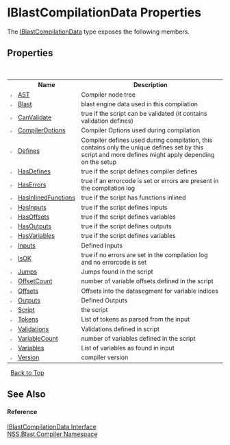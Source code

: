 # IBlastCompilationData Properties
 

The <a href="d2afd70e-15cd-df6e-c1b9-6e1d3e9552bd.md">IBlastCompilationData</a> type exposes the following members.


## Properties
&nbsp;<table><tr><th></th><th>Name</th><th>Description</th></tr><tr><td>![Public property](media/pubproperty.gif "Public property")</td><td><a href="227e1f3c-6d9a-bc49-2ba6-f385ae5708a1.md">AST</a></td><td>
Compiler node tree</td></tr><tr><td>![Public property](media/pubproperty.gif "Public property")</td><td><a href="4d98a18d-863e-8aed-f757-5fe2e72e2874.md">Blast</a></td><td>
blast engine data used in this compilation</td></tr><tr><td>![Public property](media/pubproperty.gif "Public property")</td><td><a href="89bfa349-9528-d7dd-a971-a0e75b3296f5.md">CanValidate</a></td><td>
true if the script can be validated (it contains validation defines)</td></tr><tr><td>![Public property](media/pubproperty.gif "Public property")</td><td><a href="6d21a9c2-8d0b-8c2c-4be5-4e84565cace6.md">CompilerOptions</a></td><td>
Compiler Options used during compilation</td></tr><tr><td>![Public property](media/pubproperty.gif "Public property")</td><td><a href="520411af-07e0-bc9d-3372-ae014429f6b6.md">Defines</a></td><td>
Compiler defines used during compilation, this contains only the unique defines set by this script and more defines might apply depending on the setup</td></tr><tr><td>![Public property](media/pubproperty.gif "Public property")</td><td><a href="7e4b34b2-f833-c416-ab1d-d7c2822b939b.md">HasDefines</a></td><td>
true if the script defines compiler defines</td></tr><tr><td>![Public property](media/pubproperty.gif "Public property")</td><td><a href="040c4f80-0304-f0d4-6ee6-6e2d5b61e048.md">HasErrors</a></td><td>
true if an errorcode is set or errors are present in the compilation log</td></tr><tr><td>![Public property](media/pubproperty.gif "Public property")</td><td><a href="29399aaa-75bd-4500-1a8c-72ebe186666a.md">HasInlinedFunctions</a></td><td>
true if the script has functions inlined</td></tr><tr><td>![Public property](media/pubproperty.gif "Public property")</td><td><a href="2c082c51-04e3-80e3-b47f-6c989ebdaf5f.md">HasInputs</a></td><td>
true if the script defines inputs</td></tr><tr><td>![Public property](media/pubproperty.gif "Public property")</td><td><a href="4188c5be-317a-2520-fb4c-35de810a0e13.md">HasOffsets</a></td><td>
true if the script defines variables</td></tr><tr><td>![Public property](media/pubproperty.gif "Public property")</td><td><a href="8fbd00e2-3a79-6d76-06e9-fa1fe00fdcd0.md">HasOutputs</a></td><td>
true if the script defines outputs</td></tr><tr><td>![Public property](media/pubproperty.gif "Public property")</td><td><a href="40dddbd5-ed7c-ca09-75af-1ec7fa74d500.md">HasVariables</a></td><td>
true if the script defines variables</td></tr><tr><td>![Public property](media/pubproperty.gif "Public property")</td><td><a href="1a09a144-3c33-1ab4-5bae-9470e88dc727.md">Inputs</a></td><td>
Defined Inputs</td></tr><tr><td>![Public property](media/pubproperty.gif "Public property")</td><td><a href="0c4a197a-d73f-22a0-103d-1b6133ac9984.md">IsOK</a></td><td>
true if no errors are set in the compilation log and no errorcode is set</td></tr><tr><td>![Public property](media/pubproperty.gif "Public property")</td><td><a href="2c087802-03ba-7d73-6c8e-790fecb04bfd.md">Jumps</a></td><td>
Jumps found in the script</td></tr><tr><td>![Public property](media/pubproperty.gif "Public property")</td><td><a href="f0aac5f7-854a-69f3-52a5-1646ca43c64b.md">OffsetCount</a></td><td>
number of variable offsets defined in the script</td></tr><tr><td>![Public property](media/pubproperty.gif "Public property")</td><td><a href="0d1e3f8f-eee4-2e5f-0cf2-65d2eaa4daad.md">Offsets</a></td><td>
Offsets into the datasegment for variable indices</td></tr><tr><td>![Public property](media/pubproperty.gif "Public property")</td><td><a href="f3389f99-82a4-92c9-a88d-face4cedc760.md">Outputs</a></td><td>
Defined Outputs</td></tr><tr><td>![Public property](media/pubproperty.gif "Public property")</td><td><a href="39763fb6-d55e-f5f7-af50-4325cd74d6c6.md">Script</a></td><td>
the script</td></tr><tr><td>![Public property](media/pubproperty.gif "Public property")</td><td><a href="f375372b-8bd0-9151-cdad-c432cebb6196.md">Tokens</a></td><td>
List of tokens as parsed from the input</td></tr><tr><td>![Public property](media/pubproperty.gif "Public property")</td><td><a href="5251bd00-affd-395c-fd4f-542ff13bd1a2.md">Validations</a></td><td>
Validations defined in script</td></tr><tr><td>![Public property](media/pubproperty.gif "Public property")</td><td><a href="44193f79-2cfa-e81a-6ba7-eaafb02a5b5e.md">VariableCount</a></td><td>
number of variables defined in the script</td></tr><tr><td>![Public property](media/pubproperty.gif "Public property")</td><td><a href="32e69740-f608-843a-9795-39a0a86d53c7.md">Variables</a></td><td>
List of variables as found in input</td></tr><tr><td>![Public property](media/pubproperty.gif "Public property")</td><td><a href="627df2bc-4c63-2d40-7214-d8e4bbf44eba.md">Version</a></td><td>
compiler version</td></tr></table>&nbsp;
<a href="#iblastcompilationdata-properties">Back to Top</a>

## See Also


#### Reference
<a href="d2afd70e-15cd-df6e-c1b9-6e1d3e9552bd.md">IBlastCompilationData Interface</a><br /><a href="26a25caa-f50b-92ad-f15c-dbb9db1493ae.md">NSS.Blast.Compiler Namespace</a><br />